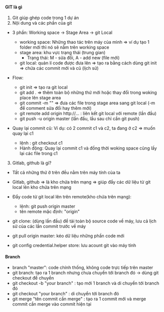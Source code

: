#### GIT là gì
1. Git giúp ghép code trong 1 dự án
2. Nội dung và các phần của git
- 3 phần:
        Working space   ->   Stage Area   ->   git Local
    + working space: Những thao tác trên máy của mình => ví dụ tạo 1 folder mới thì nó sẽ nằm trên working space
    + stage area: khu vực trạng thái (trung gian)
        - Trạng thái: M - sửa đổi, A - add new (file mới)
    + git local: quản lí code được đưa lên => tạo ra bằng cách dùng git init
        => chứa các commit mới và cũ (lịch sử)


- Flow:
    + git init => tạo ra git local
    + git add . => thêm toàn bộ những thứ mới hoặc thay đổi trong woking place lên stage area
    + git commit -m "" => đưa các file trong stage area sang git local (-m để comment sửa đổi hay thêm mới)
    + git remote add origin http://... : liên kết git local với remote (lần đầu)
    + git push -u origin master (lần đầu, lầu sau chỉ cần git push)

- Quay lại commit cũ: 
    Ví dụ: có 2 commit c1 và c2, ta đang ở c2 => muốn quay lại c1
    + lệnh : git checkout c1 
    + Hành động: Quay lại commit c1 và đồng thời woking space cũng lấy lại các file trong c1


3. Gitlab, github là gì?
- Tất cả những thứ ở trên đều nằm trên máy tính của ta
- Gitlab, github => là kho chứa trên mạng => giúp đẩy các dữ liệu từ git local lên kho chứa trên mạng
- Đẩy code từ git local lên trên remote(kho chứa trên mạng):
    + lệnh: git push origin master
    + tên remote mặc định: "origin"

- git clone: (dùng lần đầu) để tải toàn bộ source code về máy, lưu cả lịch sử của các lần commit trước về máy
- git pull origin master: kéo dữ liệu những phần code mới
- git config credential.helper store: lưu acount git vào máy tính

#### Branch
- branch "master": code chính thống, không code trực tiếp trên master 
- git branch: tạo ra 1 branch nhưng chưa chuyển tới branch đó -> dùng git checkout để chuyển
- git checkout -b "your branch" : tạo mới 1 branch và di chuyển tới branch đó
- git checkout "your branch" : di chuyển tới branch đó
- git merge "tên commit cần merge" : tạo ra 1 commit mới và merge commit cần merge vào commit hiện tại

